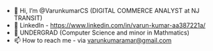 - 👋 Hi, I’m @VarunkumarCS (DIGITAL COMMERCE ANALYST at NJ TRANSIT)
- 👀 LinkedIn - https://www.linkedin.com/in/varun-kumar-aa387221a/
- 🌱 UNDERGRAD (Computer Science and minor in Mathmatics)
- 📫 How to reach me - via varunkumaramar@gmail.com

<!---
VarunkumarCS/VarunkumarCS is a ✨ special ✨ repository because its `README.md` (this file) appears on your GitHub profile.
You can click the Preview link to take a look at your changes.
--->
